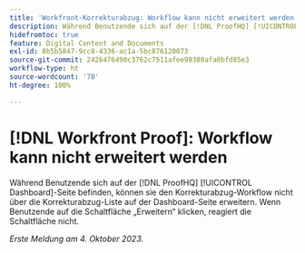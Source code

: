 ```yaml
---
title: 'Workfront-Korrekturabzug: Workflow kann nicht erweitert werden'
description: Während Benutzende sich auf der [!DNL ProofHQ] [!UICONTROL Dashboard]-Seite befinden, können sie den Korrekturabzug-Workflow nicht über die Korrekturabzug-Liste auf der Dashboard-Seite erweitern. Wenn Benutzende auf die Schaltfläche „Erweitern“ klicken, reagiert die Schaltfläche nicht.
hidefromtoc: true
feature: Digital Content and Documents
exl-id: 8b5b5847-9cc8-4336-ac1a-5bc876120073
source-git-commit: 2426476490c3762c7511afee99380afa0bfd85e3
workflow-type: ht
source-wordcount: '78'
ht-degree: 100%

---
```


# [!DNL Workfront Proof]: Workflow kann nicht erweitert werden

<!--Won't fix, live until Proof deprecated-->

Während Benutzende sich auf der [!DNL ProofHQ] [!UICONTROL Dashboard]-Seite befinden, können sie den Korrekturabzug-Workflow nicht über die Korrekturabzug-Liste auf der Dashboard-Seite erweitern. Wenn Benutzende auf die Schaltfläche „Erweitern“ klicken, reagiert die Schaltfläche nicht.

_Erste Meldung am 4. Oktober 2023._
